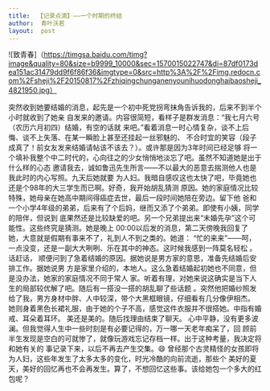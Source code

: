 ```yaml
---
title:  【记录点滴】——一个时期的终结
author:  青叶沃若
layout:  post
---
```

![致青春]（https://timgsa.baidu.com/timg?image&quality=80&size=b9999_10000&sec=1570015022747&di=87df0173dea151ac31479dd9f6f86f36&imgtype=0&src=http%3A%2F%2Fimg.redocn.com%2Fsheji%2F20150817%2Fzhiqingchunganenyounihuodonghaibaosheji_4821950.jpg）

突然收到她要结婚的消息，起先是一个初中死党拐弯抹角告诉我的，后来不到半个小时就收到了她亲
自发来的邀请。内容很简短，看样子是群发消息：“我七月六号（农历六月初四）结婚，有空的话就
来吧。”看着消息一时心情复杂，谈不上后悔、谈不上失落、在某一瞬脸上甚至还挂起一丝邪魅的、
不合时宜的笑容（段子成真了！前女友发来结婚请帖该不该去？）。或许那是因为3年时间已经足够
将一个填补我整个中二时代的，心向往之的少女悄悄地淡忘了吧。虽然不知道她是出于什么样的心态
邀请我去，诚如鲁迅先生所言——不以最大的恶意去揣测他人也是我此时的内心写照。九天后她就要
为人妇。我暗自感叹这也太快了吧，毕竟她也还是个98年的大三学生而已啊。好奇，我开始胡乱猜测
原因。她的家庭情况比较特殊，她母亲在她高中期间得癌症去世，最后一段时间她陪在旁边。留下他
爸和一个小学4年级的弟弟，后来有了个后妈，继而又添了个弟弟。即使有小姨，同学的陪伴，但说到
底果然还是比较缺爱的吧。另一个兄弟提出来“未婚先孕”这个可能性。这些终究是猜测。她是晚上
00:00以后发的消息，第二天傍晚我回复了她，大意就是假期有事来不了，礼到人不到之类的。她道：
“忙的来来”——呵，一点没变，还是一副大大咧咧、乐在其中的神态。这时候我感到一阵莫名轻松
。话赶话， 顺便问到了急着结婚的原因。据她说是男方家的意思，准备先结婚后安排工作。据她说男
方是家里介绍的，本地人。这么急着结婚起初她也不同意，但是没办法，她家的家庭情况不同于常人
家。听着有理，对她来说这确实是当下人生的局部较优解了吧。随后有一搭没一搭的胡乱聊了些话题
。突然他把婚纱照发给了我，男方身材中胖、人中较深，带个大黑框眼镜，仔细看有几分像伊相杰。
她则身着黑色长裙礼服，由于她的个子不高，感觉这件衣服并不很搭她。中指有婚戒、耳朵着耳环。
美还是美的。随后找理由结束了聊天。
  心中平静，没有更多波澜。但我觉得人生中一些时刻是有必要记得的，万一哪一天老年痴呆了，回
顾前半生发现是空白的可就惨了，就像玩游戏忘记存档一样。出于这种考量，我决定将和她有关的
事记录下来，以后不再去产生交集。:smile:
  曾经那个古灵精怪的女孩即将为人妇，这些年发生了太多太多的变化，时光冷酷的向前流逝，那些个
美好的夏天，美好的回忆再也不会再发生。算了，不想回忆这些事。该给她包一个多大的红包呢？
